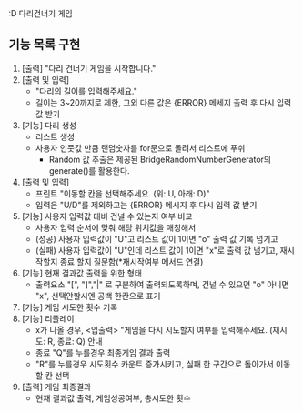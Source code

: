 :D 다리건너기 게임
## 기능 목록 구현
1. [출력]  "다리 건너기 게임을 시작합니다."
2. [출력 및 입력] 
    - "다리의 길이를 입력해주세요."
    - 길이는 3~20까지로 제한, 그외 다른 값은 {ERROR} 메세지 출력 후 다시 입력값 받기
3. [기능] 다리 생성
    - 리스트 생성
    - 사용자 인풋값 만큼 랜덤숫자를 for문으로 돌려서 리스트에 푸쉬 
       * Random 값 추출은 제공된 BridgeRandomNumberGenerator의 generate()를 
	활용한다.
4. [출력 및 입력] 
    -  프린트 "이동할 칸을 선택해주세요. (위: U, 아래: D)"
    - 입력은 "U/D"를 제외하고는 {ERROR} 메시지 후 다시 입력 값 받기
5. [기능] 사용자 입력값 대비 건널 수 있는지 여부 비교
    - 사용자 입력 순서에 맞춰 해당 위치값을 매칭해서
    - (성공) 사용자 입력값이 "U"고 리스트 값이 1이면 "o" 출력 값 기록 넘기고 
    - (실패) 사용자 입력값이 "U"인데 리스트 값이 1이면 "x"로 출력 값 넘기고, 재시작할지 종료 할지 질문함(*재시작여부 메서드 연결)
6. [기능] 현재 결과값 출력을 위한 형태
    - 출력요소 "[", "]","|"  로 구분하여 출력되도록하며, 건널 수 있으면 "o" 아니면 "x", 선택안할시엔 공백 한칸으로 표기
7. [기능] 게임 시도한 횟수 기록
8. [기능] 리플레이 
    - x가 나올 경우, <입출력> "게임을 다시 시도할지 여부를 입력해주세요. (재시도: R, 종료: Q) 안내 
    - 종료 "Q"를 누를경우 최종게임 결과 출력
    - "R"를 누를경우 시도횟수 카운트 증가시키고, 실패 한 구간으로 돌아가서 이동할 칸 선택
9. [출력] 게임 최종결과 
    - 현재 결과값 출력, 게임성공여부, 총시도한 횟수
